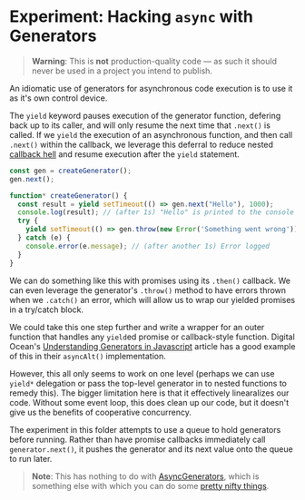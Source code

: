 # Experiment: Hacking `async` with Generators

> **Warning**: This is **not** production-quality code — as such it should never be used in a project you intend to publish.

An idiomatic use of generators for asynchronous code execution is to use it as it's own control device.

The `yield` keyword pauses execution of the generator function, defering back up to its caller, and will only resume the next time that `.next()` is called. If we `yield` the execution of an asynchronous function, and then call `.next()` within the callback, we leverage this deferral to reduce nested [callback hell](https://www.scaler.com/topics/callback-hell-in-javascript/#callback-hell) and resume execution after the `yield` statement.

```js
const gen = createGenerator();
gen.next();

function* createGenerator() {
  const result = yield setTimeout(() => gen.next("Hello"), 1000);
  console.log(result); // (after 1s) "Hello" is printed to the console
  try {
    yield setTimeout(() => gen.throw(new Error('Something went wrong')), 1000);
  } catch (e) {
    console.error(e.message); // (after another 1s) Error logged
  }
}
```

We can do something like this with promises using its `.then()` callback. We can even leverage the generator's `.throw()` method to have errors thrown when we `.catch()` an error, which will allow us to wrap our yielded promises in a try/catch block.

We could take this one step further and write a wrapper for an outer function that handles any `yield`ed promise or callback-style function. Digital Ocean's [Understanding Generators in Javascript](https://www.digitalocean.com/community/tutorials/understanding-generators-in-javascript#async-await-with-generators) article has a good example of this in their `asyncAlt()` implementation.

However, this all only seems to work on one level (perhaps we can use `yield*` delegation or pass the top-level generator in to nested functions to remedy this). The bigger limitation here is that it effectively linearalizes our code. Without some event loop, this does clean up our code, but it doesn't give us the benefits of cooperative concurrency.

The experiment in this folder attempts to use a queue to hold generators before running. Rather than have promise callbacks immediately call `generator.next()`, it pushes the generator and its next value onto the queue to run later.

> **Note**: This has nothing to do with [AsyncGenerators](https://developer.mozilla.org/en-US/docs/Web/JavaScript/Reference/Global_Objects/AsyncGenerator), which is something else with which you can do some [pretty nifty things](https://kamsar.net/index.php/2021/07/Fun-with-async-generators-and-for-await/).
